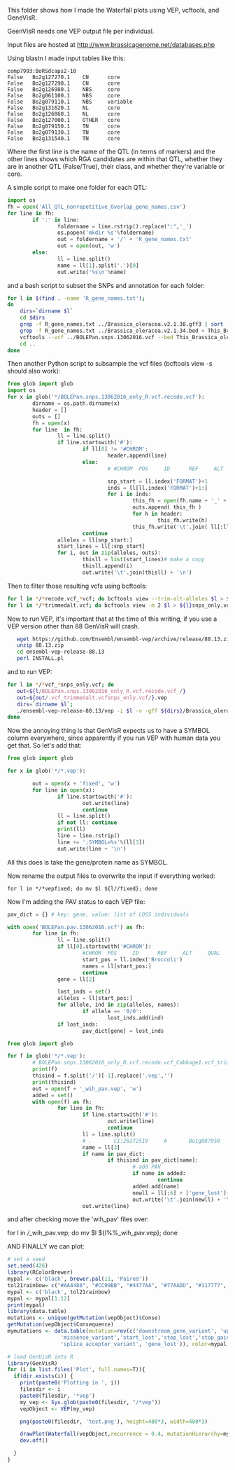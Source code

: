 
This folder shows how I made the Waterfall plots using VEP, vcftools, and GeneVisR.

GeenVisR needs one VEP output file per individual.

Input files are hosted at http://www.brassicagenome.net/databases.php

Using blastn I made input tables like this:

```
comp7993:BoRSdcaps2-10
False   Bo2g127270.1    CN      core
False   Bo2g127290.1    CN      core
False   Bo2g126980.1    NBS     core
False   Bo2g061100.1    NBS     core
False   Bo2g079110.1    NBS     variable
False   Bo2g131620.1    NL      core
False   Bo2g126860.1    NL      core
False   Bo2g127000.1    OTHER   core
False   Bo2g079150.1    TN      core
False   Bo2g079130.1    TN      core
False   Bo2g131540.1    TN      core
````
Where the first line is the name of the QTL (in terms of markers) and the other lines shows which RGA candidates are within that QTL, whether they are in another QTL (False/True), their class, and whether they're variable or core.

A simple script to make one folder for each QTL:

```python
import os
fh = open('All_QTL_nonrepetitive_Overlap_gene_names.csv')
for line in fh:
        if ':' in line:
                foldername = line.rstrip().replace(":",'_')
                os.popen('mkdir %s'%foldername)
                out = foldername + '/' + 'R_gene_names.txt'
                out = open(out, 'w')
        else:
                ll = line.split()
                name = ll[1].split('.')[0]
                out.write('%s\n'%name)
```

and a bash script to subset the SNPs and annotation for each folder:

```bash
for l in $(find . -name 'R_gene_names.txt');
do
    dirs=`dirname $l`
    cd $dirs
    grep -f R_gene_names.txt ../Brassica_oleracea.v2.1.38.gff3 | sort -k1,1 -k4,4n -k5,5n -t$'\t' | bgzip -c  > Brassica_oleracea.v2.1.38_QTLs_sorted.gff3.gz
    grep -f R_gene_names.txt ../Brassica_oleracea.v2.1.34.bed > This_Brassica_oleracea.v2.1.34.bed
    vcftools --vcf ../BOLEPan.snps.13062016.vcf --bed This_Brassica_oleracea.v2.1.34.bed --out BOLEPan.snps.13062016_only_R.vcf --recode --keep-INFO-all
    cd ..
done
```

Then another Python script to subsample the vcf files (bcftools view -s should also work):

```python
from glob import glob
import os
for x in glob('*/BOLEPan.snps.13062016_only_R.vcf.recode.vcf'):
        dirname = os.path.dirname(x)
        header = []
        outs = []
        fh = open(x)
        for line  in fh:
                ll = line.split()
                if line.startswith('#'):
                        if ll[0] != '#CHROM':
                                header.append(line)
                        else:
                                # #CHROM  POS     ID      REF     ALT     QUAL    FILTER  INFO    FORMAT  Broccoli        Brussels        Cabbage1        Cabbage2        Cauliflower1    Cauliflower2    Kale    Kohlrabi        Macrocarpa      TO1000

                                snp_start = ll.index('FORMAT')+1
                                inds = ll[ll.index('FORMAT')+1:]
                                for i in inds:
                                        this_fh = open(fh.name + '_' + i + '.vcf', 'w')
                                        outs.append( this_fh )
                                        for h in header:
                                                this_fh.write(h)
                                        this_fh.write('\t'.join( ll[:ll.index('FORMAT')+1] + [i]) + '\n')
                        continue
                alleles = ll[snp_start:]
                start_lines = ll[:snp_start]
                for i, out in zip(alleles, outs):
                        thisll = list(start_lines)# make a copy
                        thisll.append(i)
                        out.write('\t'.join(thisll) + '\n')
```

Then to filter those resulting vcfs using bcftools:

```bash
for l in */*recode.vcf_*vcf; do bcftools view --trim-alt-alleles $l > ${l}_trimmedalt.vcf; done
for l in */*trimmedalt.vcf; do bcftools view -m 2 $l > ${l}snps_only.vcf; done
```

Now to run VEP, it's important that at the time of this writing, if you use a VEP version other than 88 GenVisR will crash.

```bash
   wget https://github.com/Ensembl/ensembl-vep/archive/release/88.13.zip
   unzip 88.13.zip
   cd ensembl-vep-release-88.13
   perl INSTALL.pl
```

and to run VEP:

```bash
for l in */*vcf_*snps_only.vcf; do
   out=${l/BOLEPan.snps.13062016_only_R.vcf.recode.vcf_/}
   out=${out/.vcf_trimmedalt.vcfsnps_only.vcf/}.vep
   dirs=`dirname $l`;
   ./ensembl-vep-release-88.13/vep -i $l -v -gff ${dirs}/Brassica_oleracea.v2.1.38_QTLs_sorted.gff3.gz -fasta Brassica_oleracea.v2.1.dna.toplevel.fa.gz -species boleracea --output_file ${out} --fork 8 --force_overwrite --no_intergenic
done
```

Now the annoying thing is that GenVisR expects us to have a SYMBOL column everywhere, since apparently if you run VEP with human data you get that. So let's add that:

```python
from glob import glob

for x in glob('*/*.vep'):

        out = open(x + 'fixed', 'w')
        for line in open(x):
                if line.startswith('#'):
                        out.write(line)
                        continue
                ll = line.split()
                if not ll: continue
                print(ll)
                line = line.rstrip()
                line += ';SYMBOL=%s'%(ll[3])
                out.write(line + '\n')
```

All this does is take the gene/protein name as SYMBOL.

Now rename the output files to overwrite the input if everything worked:

    for l in */*vepfixed; do mv $l ${l//fixed}; done

Now I'm adding the PAV status to each VEP file:

```python
pav_dict = {} # key: gene, value: list of LOSS individuals

with open('BOLEPan.pav.13062016.vcf') as fh:
        for line in fh:
                ll = line.split()
                if ll[0].startswith('#CHROM'):
                        #CHROM  POS     ID      REF     ALT     QUAL    FILTER  INFO    FORMAT  Broccoli        Brussels        Cabbage1        Cabbage2        Cauliflower1    Cauliflower2    Kale    Kohohlrabi      TO1000  Macrocarpa
                        start_pos = ll.index('Broccoli')
                        names = ll[start_pos:]
                        continue
                gene = ll[2]

                lost_inds = set()
                alleles = ll[start_pos:]
                for allele, ind in zip(alleles, names):
                        if allele == '0/0':
                                lost_inds.add(ind)
                if lost_inds:
                        pav_dict[gene] = lost_inds

from glob import glob

for f in glob('*/*.vep'):
        # BOLEPan.snps.13062016_only_R.vcf.recode.vcf_Cabbage1.vcf_trimmedalt.vcfsnps_only.vcf_variant_effect_outputfixed
        print(f)
        thisind = f.split('/')[-1].replace('.vep','')
        print(thisind)
        out = open(f + '_wih_pav.vep', 'w')
        added = set()
        with open(f) as fh:
                for line in fh:
                        if line.startswith('#'):
                                out.write(line)
                                continue
                        ll = line.split()
                        # .       C1:26272519     A       Bo1g087950      Bo1g087950.1    Transcript      intron_variant  -       -       -       -       -       -       IMPACT=MODIFIER;STRAND=1;SOURCE=Brassica_oleracea.v2.1.38_QTLs_sorted.gff3.gz;SYMBOL=Bo1g087950
                        name = ll[3]
                        if name in pav_dict:
                                if thisind in pav_dict[name]:
                                        # add PAV
                                        if name in added:
                                                continue
                                        added.add(name)
                                        newll = ll[:6] + ['gene_lost']+ll[7:]
                                        out.write('\t'.join(newll) + '\n')
                        out.write(line)
```

and after checking move the 'wih_pav' files over:

   for l in */*_wih_pav.vep; do mv $l ${l%%_wih_pav.vep}; done


AND FINALLY we can plot:

```R
# set a seed
set.seed(426)
library(RColorBrewer)
mypal <- c('black', brewer.pal(11, 'Paired'))
tol21rainbow= c("#AA4488", "#CC99BB", "#4477AA", "#77AADD", "#117777", "#44AAAA", "#77CCCC", "#117744", "#44AA77", "#88CCAA", "#777711", "#AAAA44", "#DDDD77", "#774411", "#AA7744", "#DDAA77", "#771122", "#AA4455", "#DD7788")
mypal <- c('black', tol21rainbow)
mypal <- mypal[1:12]
print(mypal)
library(data.table)
mutations <- unique(getMutation(vepObject)$Conse)
getMutation(vepObject$Consequence)
mymutations <- data.table(mutation=rev(c('downstream_gene_variant', 'upstream_gene_variant', 'intron_variant', 'synonymous_variant', 'splice_region_variant',
                 'missense_variant','start_lost','stop_lost','stop_gained','splice_donor_variant',
                 'splice_acceptor_variant', 'gene_lost')), color=mypal)

# load GenVisR into R
library(GenVisR)
for (i in list.files('Plot', full.names=T)){
  if(dir.exists(i)) {
    print(paste0('Plotting in ', i))
    filesdir <- i
    paste0(filesdir, '*vep')
    my_vep <- Sys.glob(paste0(filesdir, "/*vep"))
    vepObject <- VEP(my_vep)

    png(paste0(filesdir, 'test.png'), height=480*3, width=480*3)

    drawPlot(Waterfall(vepObject,recurrence = 0.4, mutationHierarchy=mymutations ))
    dev.off()

  }
}
```


